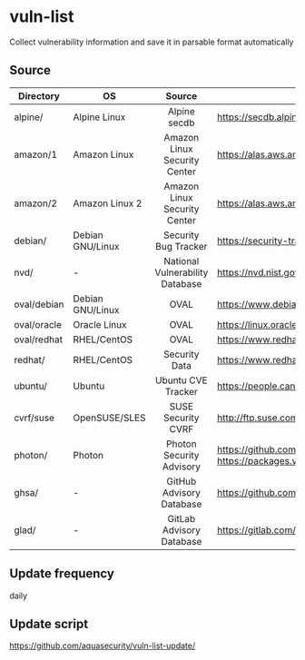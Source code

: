 # vuln-list
Collect vulnerability information and save it in parsable format automatically

## Source

| Directory   | OS               |              Source             | URL                                                                                                                   |
|-------------|------------------|:-------------------------------:|-----------------------------------------------------------------------------------------------------------------------|
| alpine/     | Alpine Linux     | Alpine secdb                    | https://secdb.alpinelinux.org/                                                                                        |
| amazon/1    | Amazon Linux     | Amazon Linux Security Center    | https://alas.aws.amazon.com/                                                                                          |
| amazon/2    | Amazon Linux 2   | Amazon Linux Security Center    | https://alas.aws.amazon.com/alas2.html                                                                                |
| debian/     | Debian GNU/Linux | Security Bug Tracker            | https://security-tracker.debian.org/tracker/                                                                          |
| nvd/        | -                | National Vulnerability Database | https://nvd.nist.gov/                                                                                                 |
| oval/debian | Debian GNU/Linux | OVAL                            | https://www.debian.org/security/oval/                                                                                 |
| oval/oracle | Oracle Linux     | OVAL                            | https://linux.oracle.com/security/oval/                                                                               |
| oval/redhat | RHEL/CentOS      | OVAL                            | https://www.redhat.com/security/data/oval/v2/                                                                         |
| redhat/     | RHEL/CentOS      | Security Data                   | https://www.redhat.com/security/data/metrics/                                                                         |
| ubuntu/     | Ubuntu           | Ubuntu CVE Tracker              | https://people.canonical.com/~ubuntu-security/cve/                                                                    |
| cvrf/suse   | OpenSUSE/SLES    | SUSE Security CVRF              | http://ftp.suse.com/pub/projects/security/cvrf/                                                                       |
| photon/     | Photon           | Photon Security Advisory        | https://github.com/vmware/photon/wiki/Security-Advisories<br>https://packages.vmware.com/photon/photon_cve_metadata/  |
| ghsa/       | -                | GitHub Advisory Database        | https://github.com/advisories/                                                                                        |
| glad/       | -                | GitLab Advisory Database        | https://gitlab.com/gitlab-org/advisories-community                                                                    |

## Update frequency
daily

## Update script
https://github.com/aquasecurity/vuln-list-update/

